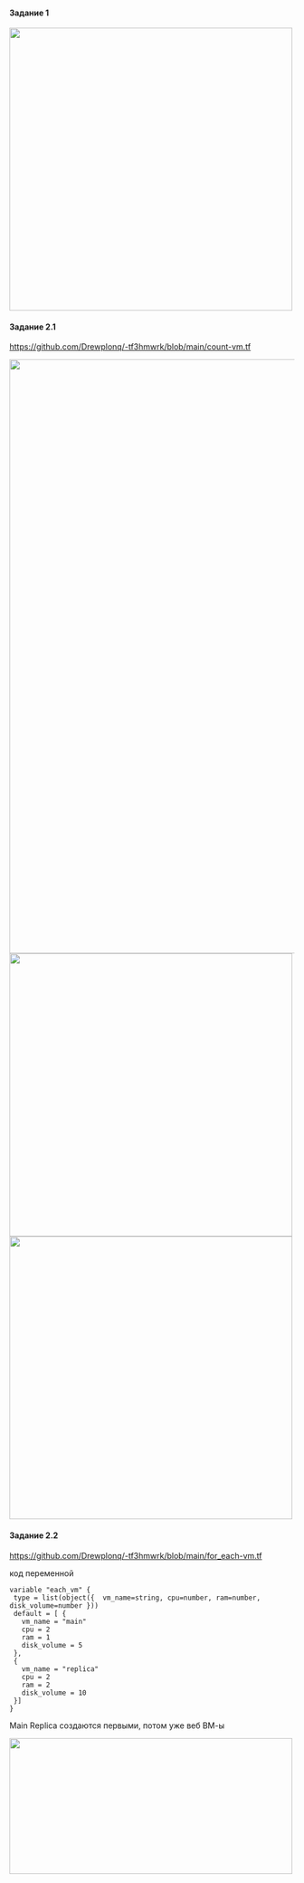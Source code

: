 #### Задание 1

  <img src="https://github.com/user-attachments/assets/f72028ba-260a-474c-a198-67c3ee74f4e1" width ="500" >




 #### Задание 2.1

 https://github.com/Drewplonq/-tf3hmwrk/blob/main/count-vm.tf

<img src="https://github.com/user-attachments/assets/0d3e1c2e-2ee9-4976-b264-26989adb5740" width ="1050" >


<img src="https://github.com/user-attachments/assets/3d9a86c4-a6fd-4a0a-a6cb-c31ca6806fef" width ="500" >

<img src="https://github.com/user-attachments/assets/8c7aafa6-ae09-494e-a8d6-53e29e18db83" width ="500" >

 #### Задание 2.2

 https://github.com/Drewplonq/-tf3hmwrk/blob/main/for_each-vm.tf

 код переменной

 ```
variable "each_vm" {
  type = list(object({  vm_name=string, cpu=number, ram=number, disk_volume=number }))
  default = [ {
    vm_name = "main"
    cpu = 2
    ram = 1
    disk_volume = 5
  },
  {
    vm_name = "replica"
    cpu = 2
    ram = 2
    disk_volume = 10
  }]
}
```  

 Main Replica создаются первыми, потом уже веб ВМ-ы
 
<img src="https://github.com/user-attachments/assets/04cb74e6-3189-4c28-b61d-6d32f22be05f" width ="500" height ="240" >
